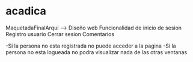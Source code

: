 # acadica

MaquetadaFinalArqui --> Diseño web
Funcionalidad de 
inicio de sesion
Registro usuario
Cerrar sesion
Comentarios

-Si la persona no esta registrada no puede acceder a la pagina
-Si la persona no esta logueada no podra visualizar nada de las otras ventanas
